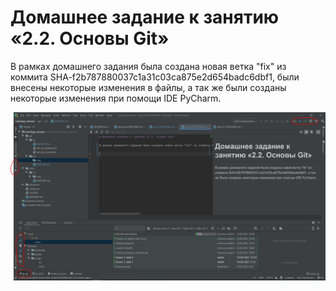 # Домашнее задание к занятию «2.2. Основы Git»

В рамках домашнего задания была создана новая ветка "fix" из коммита SHA-f2b787880037c1a31c03ca875e2d654badc6dbf1, были внесены некоторые изменения в файлы, а так же были созданы некоторые изменения при помощи IDE PyCharm.

![changed_with_ide](img/netology.ide.git.changes.png)
